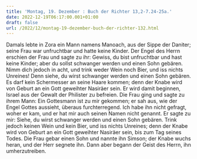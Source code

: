 ```yaml
---
title: 'Montag, 19. Dezember : Buch der Richter 13,2-7.24-25a.'
date: 2022-12-19T06:17:00.001+01:00
draft: false
url: /2022/12/montag-19-dezember-buch-der-richter-132.html
---
```


Damals lebte in Zora ein Mann namens Manoach, aus der Sippe der Daniter; seine Frau war unfruchtbar und hatte keine Kinder. Der Engel des Herrn erschien der Frau und sagte zu ihr: Gewiss, du bist unfruchtbar und hast keine Kinder; aber du sollst schwanger werden und einen Sohn gebären. Nimm dich jedoch in acht, und trink weder Wein noch Bier, und iss nichts Unreines! Denn siehe, du wirst schwanger werden und einen Sohn gebären. Es darf kein Schermesser an seine Haare kommen; denn der Knabe wird von Geburt an ein Gott geweihter Nasiräer sein. Er wird damit beginnen, Israel aus der Gewalt der Philister zu befreien. Die Frau ging und sagte zu ihrem Mann: Ein Gottesmann ist zu mir gekommen; er sah aus, wie der Engel Gottes aussieht, überaus furchterregend. Ich habe ihn nicht gefragt, woher er kam, und er hat mir auch seinen Namen nicht genannt. Er sagte zu mir: Siehe, du wirst schwanger werden und einen Sohn gebären. Trink jedoch keinen Wein und kein Bier, und iss nichts Unreines; denn der Knabe wird von Geburt an ein Gott geweihter Nasiräer sein, bis zum Tag seines Todes. Die Frau gebar einen Sohn und nannte ihn Simson; der Knabe wuchs heran, und der Herr segnete ihn. Dann aber begann der Geist des Herrn, ihn umherzutreiben.